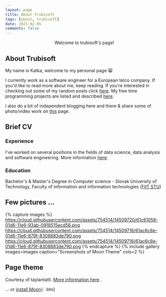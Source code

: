 ```yaml
---
layout: page
title: About Trubisoft
tags: [about, trubisoft]
date: 2021-02-05
comments: false
---
```

    
<center>Welcome to trubisoft's page!</center>

## About Trubisoft

My name is Katka, welcome to my personal page  😸

I currently work as a software engineer for a European telco company. If you'd like to read more about me, keep reading. If you're interested in checking out some of my random posts click [here](https://trubisoft.github.io/posts/). My free time programming projects are listed and described [here](https://trubisoft.github.io/projects/).

I also do a bit of independent blogging here and there & share some of photo/video work on [this](http://#/) page. 

## Brief CV

### Experience

I've worked on several positions in the fields of data science, data analysis and software engineering. More information [here](https://www.linkedin.com/in/katarina-bedejova).  

### Education

Bachelor's & Master's Degree in Computer science - Slovak University of Technology, Faculty of information and information technologies ([FIIT STU](http://www.fiit.stuba.sk))


## Few pictures ...

{% capture images %}
    https://cloud.githubusercontent.com/assets/754514/14509720/61c61058-01d6-11e6-93ab-0918515ecd56.png
    https://cloud.githubusercontent.com/assets/754514/14509716/61ac6c8e-01d6-11e6-879f-8308883de790.png
	https://cloud.githubusercontent.com/assets/754514/14509716/61ac6c8e-01d6-11e6-879f-8308883de790.png
{% endcapture %}
{% include gallery images=images caption="Screenshots of Moon Theme" cols=2 %}



## Page theme

Courtesy of taylantatli. [More information here](http://taylantatli.me/Moon/moon-theme/) .
      
... or [install Moon](https://github.com/TaylanTatli/Moon){: .btn} 
